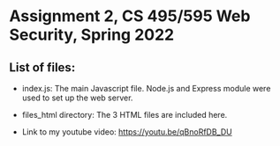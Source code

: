 # Assignment 2, CS 495/595 Web Security, Spring 2022

## List of files: 

* index.js: The main Javascript file. Node.js and Express module were used to set up the web server.

* files_html directory: The 3 HTML files are included here.

* Link to my youtube video: https://youtu.be/qBnoRfDB_DU
